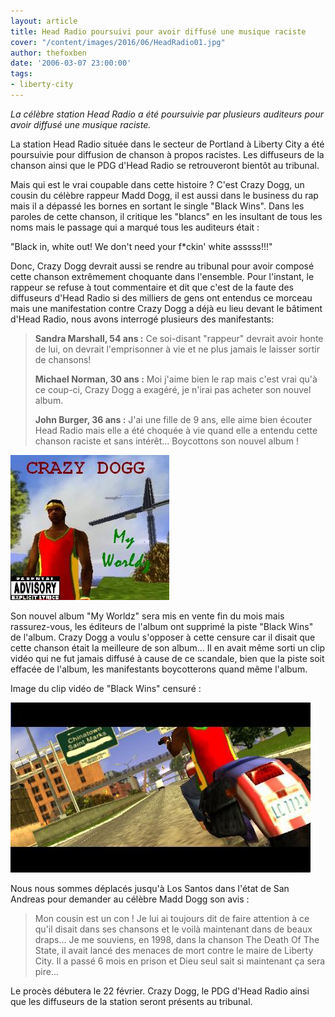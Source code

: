 ```yaml
---
layout: article
title: Head Radio poursuivi pour avoir diffusé une musique raciste
cover: "/content/images/2016/06/HeadRadio01.jpg"
author: thefoxben
date: '2006-03-07 23:00:00'
tags:
- liberty-city
---
```


_La célèbre station Head Radio a été poursuivie par plusieurs auditeurs pour avoir diffusé une musique raciste._

La station Head Radio située dans le secteur de Portland à Liberty City a été poursuivie pour diffusion de chanson à propos racistes. Les diffuseurs de la chanson ainsi que le PDG d'Head Radio se retrouveront bientôt au tribunal.

Mais qui est le vrai coupable dans cette histoire ? C'est Crazy Dogg, un cousin du célèbre rappeur Madd Dogg, il est aussi dans le business du rap mais il a dépassé les bornes en sortant le single "Black Wins". Dans les paroles de cette chanson, il critique les "blancs" en les insultant de tous les noms mais le passage qui a marqué tous les auditeurs était :

"Black in, white out! We don't need your f\*ckin' white asssss!!!"

Donc, Crazy Dogg devrait aussi se rendre au tribunal pour avoir composé cette chanson extrêmement choquante dans l'ensemble. Pour l'instant, le rappeur se refuse à tout commentaire et dit que c'est de la faute des diffuseurs d'Head Radio si des milliers de gens ont entendus ce morceau mais une manifestation contre Crazy Dogg a déjà eu lieu devant le bâtiment d'Head Radio, nous avons interrogé plusieurs des manifestants:

> **Sandra Marshall, 54 ans :** Ce soi-disant "rappeur" devrait avoir honte de lui, on devrait l'emprisonner à vie et ne plus jamais le laisser sortir de chansons!
> 
> **Michael Norman, 30 ans :** Moi j'aime bien le rap mais c'est vrai qu'à ce coup-ci, Crazy Dogg a exagéré, je n'irai pas acheter son nouvel album.
> 
> **John Burger, 36 ans :** J'ai une fille de 9 ans, elle aime bien écouter Head Radio mais elle a été choquée à vie quand elle a entendu cette chanson raciste et sans intérêt... Boycottons son nouvel album !

![](/content/images/2005/01/CrazyDogg01.jpg)

Son nouvel album "My Worldz" sera mis en vente fin du mois mais rassurez-vous, les éditeurs de l'album ont supprimé la piste "Black Wins" de l'album. Crazy Dogg a voulu s'opposer à cette censure car il disait que cette chanson était la meilleure de son album... Il en avait même sorti un clip vidéo qui ne fut jamais diffusé à cause de ce scandale, bien que la piste soit effacée de l'album, les manifestants boycotterons quand même l'album.

Image du clip vidéo de "Black Wins" censuré :

![](/content/images/2005/01/CrazyDogg02.jpg)

Nous nous sommes déplacés jusqu'à Los Santos dans l'état de San Andreas pour demander au célèbre Madd Dogg son avis :

> Mon cousin est un con ! Je lui ai toujours dit de faire attention à ce qu'il disait dans ses chansons et le voilà maintenant dans de beaux draps... Je me souviens, en 1998, dans la chanson The Death Of The State, il avait lancé des menaces de mort contre le maire de Liberty City. Il a passé 6 mois en prison et Dieu seul sait si maintenant ça sera pire...

Le procès débutera le 22 février. Crazy Dogg, le PDG d'Head Radio ainsi que les diffuseurs de la station seront présents au tribunal.